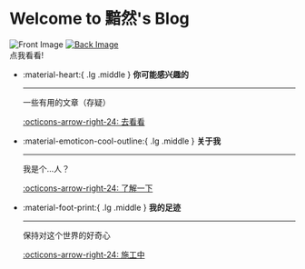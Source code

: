 # Welcome to 黯然's Blog

<div class="flip-container">
    <div class="image-container">
        <!-- docs/assets/images/logo_noBG_circle.png -->
        <img src="https://s2.loli.net/2025/01/09/ve1piNRt6M5ycDQ.png" alt="Front Image">
        <a href="/template/" >
            <!-- docs/assets/images/self_shoot.png -->
            <img src="https://s2.loli.net/2025/01/09/wOzTR9Kyfq2jMHo.png" alt="Back Image">
        </a>
    </div>
    <div class="hover-block">
        点我看看!
    </div>
</div>

<div class="grid cards" markdown>

-   :material-heart:{ .lg .middle } __你可能感兴趣的__

    ---
    
    一些有用的文章（存疑）

    [:octicons-arrow-right-24: 去看看](./blog/index.md)

-   :material-emoticon-cool-outline:{ .lg .middle } __关于我__

    ---

    我是个...人？

    [:octicons-arrow-right-24: 了解一下](./about.md)

-   :material-foot-print:{ .lg .middle } __我的足迹__

    ---

    保持对这个世界的好奇心

    [:octicons-arrow-right-24: 施工中](#)

</div>